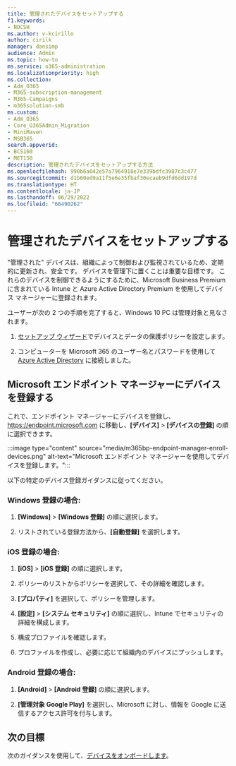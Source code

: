 ```yaml
---
title: 管理されたデバイスをセットアップする
f1.keywords:
- NOCSH
ms.author: v-kcirillo
author: cirilk
manager: dansimp
audience: Admin
ms.topic: how-to
ms.service: o365-administration
ms.localizationpriority: high
ms.collection:
- Adm_O365
- M365-subscription-management
- M365-Campaigns
- m365solution-smb
ms.custom:
- Adm_O365
- Core_O365Admin_Migration
- MiniMaven
- MSB365
search.appverid:
- BCS160
- MET150
description: 管理されたデバイスをセットアップする方法
ms.openlocfilehash: 990b6a042e57a7964918e7e339bdfc3987c3c477
ms.sourcegitcommit: d1b60ed9a11f5e6e35fbaf30ecaeb9dfd6dd197d
ms.translationtype: HT
ms.contentlocale: ja-JP
ms.lasthandoff: 06/29/2022
ms.locfileid: "66490262"
---
```

# <a name="set-up-managed-devices"></a>管理されたデバイスをセットアップする

"管理された" デバイスは、組織によって制御および監視されているため、定期的に更新され、安全です。 デバイスを管理下に置くことは重要な目標です。 これらのデバイスを制御できるようにするために、Microsoft Business Premium に含まれている Intune と Azure Active Directory Premium を使用してデバイス マネージャーに登録されます。 

ユーザーが次の 2 つの手順を完了すると、Windows 10 PC は管理対象と見なされます。

1. [セットアップ ウィザード](../business/set-up.md)でデバイスとデータの保護ポリシーを設定します。

2. コンピューターを Microsoft 365 のユーザー名とパスワードを使用して [Azure Active Directory](../business/set-up-windows-devices.md) に接続しました。 

## <a name="enroll-devices-in-microsoft-endpoint-manager"></a>Microsoft エンドポイント マネージャーにデバイスを登録する

これで、エンドポイント マネージャーにデバイスを登録し、https://endpoint.microsoft.com に移動し、**[デバイス]** > **[デバイスの登録]** の順に選択できます。 

:::image type="content" source="media/m365bp-endpoint-manager-enroll-devices.png" alt-text="Microsoft エンドポイント マネージャーを使用してデバイスを登録します。"::: 

以下の特定のデバイス登録ガイダンスに従ってください。

### <a name="for-windows-enrollment"></a>Windows 登録の場合:

1. **[Windows]** > **[Windows 登録]** の順に選択します。 

2. リストされている登録方法から、**[自動登録]** を選択します。

### <a name="for-ios-enrollment"></a>iOS 登録の場合:

1. **[iOS]** > **[iOS 登録]** の順に選択します。

2. ポリシーのリストからポリシーを選択して、その詳細を確認します。

3. **[プロパティ]** を選択して、ポリシーを管理します。

4. **[設定]** > **[システム セキュリティ]** の順に選択し、Intune でセキュリティの詳細を構成します。

5. 構成プロファイルを確認します。 

6. プロファイルを作成し、必要に応じて組織内のデバイスにプッシュします。

### <a name="for-android-enrollment"></a>Android 登録の場合:

1. **[Android]** > **[Android 登録]** の順に選択します。

2. **[管理対象 Google Play]** を選択し、Microsoft に対し、情報を Google に送信するアクセス許可を付与します。

## <a name="next-objective"></a>次の目標

次のガイダンスを使用して、[デバイスをオンボードします](m365bp-onboard-devices-mdb.md)。

